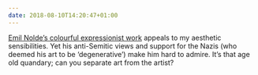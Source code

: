 ```yaml
---
date: 2018-08-10T14:20:47+01:00
---
```

[Emil Nolde’s colourful expressionist work](https://www.nationalgalleries.org/exhibition/emil-nolde-colour-life) appeals to my aesthetic sensibilities. Yet his anti-Semitic views and support for the Nazis (who deemed his art to be ‘degenerative’) make him hard to admire. It’s that age old quandary; can you separate art from the artist?
